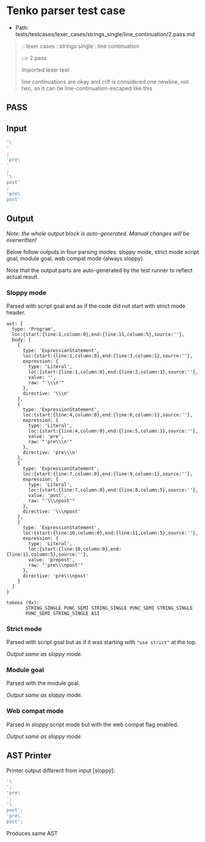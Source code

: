 # Tenko parser test case

- Path: tests/testcases/lexer_cases/strings_single/line_continuation/2.pass.md

> :: lexer cases : strings single : line continuation
>
> ::> 2.pass
>
> Imported lexer test
>
> line continuations are okay and crlf is considered one newline, not two, so it can be line-continuation-escaped like this

## PASS

## Input

`````js
'\
'
;
'pre\
'
;
'\
post'
;
'pre\
post'
`````

## Output

_Note: the whole output block is auto-generated. Manual changes will be overwritten!_

Below follow outputs in four parsing modes: sloppy mode, strict mode script goal, module goal, web compat mode (always sloppy).

Note that the output parts are auto-generated by the test runner to reflect actual result.

### Sloppy mode

Parsed with script goal and as if the code did not start with strict mode header.

`````
ast: {
  type: 'Program',
  loc:{start:{line:1,column:0},end:{line:11,column:5},source:''},
  body: [
    {
      type: 'ExpressionStatement',
      loc:{start:{line:1,column:0},end:{line:3,column:1},source:''},
      expression: {
        type: 'Literal',
        loc:{start:{line:1,column:0},end:{line:2,column:1},source:''},
        value: '',
        raw: "'\\\n'"
      },
      directive: '\\\n'
    },
    {
      type: 'ExpressionStatement',
      loc:{start:{line:4,column:0},end:{line:6,column:1},source:''},
      expression: {
        type: 'Literal',
        loc:{start:{line:4,column:0},end:{line:5,column:1},source:''},
        value: 'pre',
        raw: "'pre\\\n'"
      },
      directive: 'pre\\\n'
    },
    {
      type: 'ExpressionStatement',
      loc:{start:{line:7,column:0},end:{line:9,column:1},source:''},
      expression: {
        type: 'Literal',
        loc:{start:{line:7,column:0},end:{line:8,column:5},source:''},
        value: 'post',
        raw: "'\\\npost'"
      },
      directive: '\\\npost'
    },
    {
      type: 'ExpressionStatement',
      loc:{start:{line:10,column:0},end:{line:11,column:5},source:''},
      expression: {
        type: 'Literal',
        loc:{start:{line:10,column:0},end:{line:11,column:5},source:''},
        value: 'prepost',
        raw: "'pre\\\npost'"
      },
      directive: 'pre\\\npost'
    }
  ]
}

tokens (9x):
       STRING_SINGLE PUNC_SEMI STRING_SINGLE PUNC_SEMI STRING_SINGLE
       PUNC_SEMI STRING_SINGLE ASI
`````

### Strict mode

Parsed with script goal but as if it was starting with `"use strict"` at the top.

_Output same as sloppy mode._

### Module goal

Parsed with the module goal.

_Output same as sloppy mode._

### Web compat mode

Parsed in sloppy script mode but with the web compat flag enabled.

_Output same as sloppy mode._

## AST Printer

Printer output different from input [sloppy]:

````js
'\
';
'pre\
';
'\
post';
'pre\
post';
````

Produces same AST
